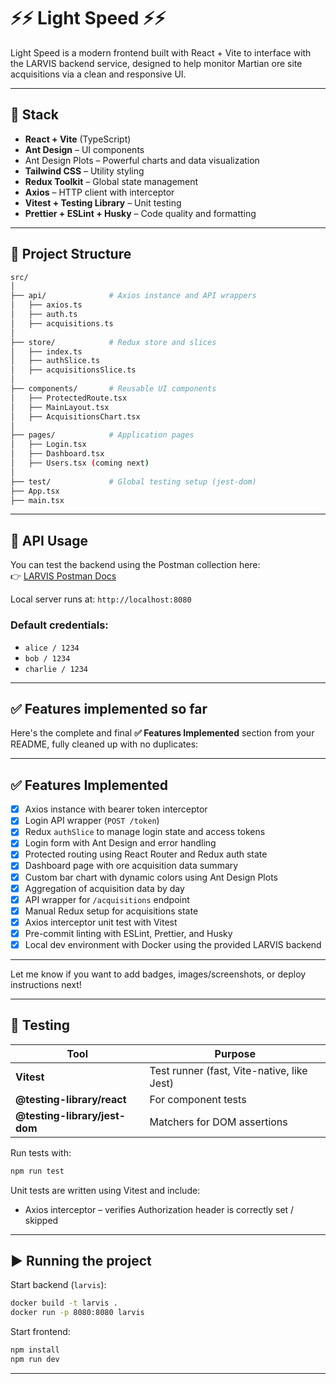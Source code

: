 # ⚡⚡ Light Speed ⚡⚡

Light Speed is a modern frontend built with React + Vite to interface with the LARVIS backend service, designed to help monitor Martian ore site acquisitions via a clean and responsive UI.

---

## 🔧 Stack

- **React + Vite** (TypeScript)
- **Ant Design** – UI components
- Ant Design Plots – Powerful charts and data visualization
- **Tailwind CSS** – Utility styling
- **Redux Toolkit** – Global state management
- **Axios** – HTTP client with interceptor
- **Vitest + Testing Library** – Unit testing
- **Prettier + ESLint + Husky** – Code quality and formatting

---

## 📁 Project Structure

```bash
src/
│
├── api/              # Axios instance and API wrappers
│   ├── axios.ts
│   ├── auth.ts
│   ├── acquisitions.ts
│
├── store/            # Redux store and slices
│   ├── index.ts
│   ├── authSlice.ts
│   ├── acquisitionsSlice.ts
│
├── components/       # Reusable UI components
│   ├── ProtectedRoute.tsx
│   ├── MainLayout.tsx
│   ├── AcquisitionsChart.tsx
│
├── pages/            # Application pages
│   ├── Login.tsx
│   ├── Dashboard.tsx
│   ├── Users.tsx (coming next)
│
├── test/             # Global testing setup (jest-dom)
├── App.tsx
├── main.tsx
```

---

## 🔑 API Usage

You can test the backend using the Postman collection here:  
👉 [LARVIS Postman Docs](https://documenter.getpostman.com/view/40741497/2sB2j3BBor)

Local server runs at: `http://localhost:8080`

### Default credentials:

- `alice / 1234`
- `bob / 1234`
- `charlie / 1234`

---

## ✅ Features implemented so far

Here's the complete and final **✅ Features Implemented** section from your README, fully cleaned up with no duplicates:

---

## ✅ Features Implemented

- [x] Axios instance with bearer token interceptor
- [x] Login API wrapper (`POST /token`)
- [x] Redux `authSlice` to manage login state and access tokens
- [x] Login form with Ant Design and error handling
- [x] Protected routing using React Router and Redux auth state
- [x] Dashboard page with ore acquisition data summary
- [x] Custom bar chart with dynamic colors using Ant Design Plots
- [x] Aggregation of acquisition data by day
- [x] API wrapper for `/acquisitions` endpoint
- [x] Manual Redux setup for acquisitions state
- [x] Axios interceptor unit test with Vitest
- [x] Pre-commit linting with ESLint, Prettier, and Husky
- [x] Local dev environment with Docker using the provided LARVIS backend

---

Let me know if you want to add badges, images/screenshots, or deploy instructions next!

---

## 🧪 Testing

| Tool                          | Purpose                                    |
| ----------------------------- | ------------------------------------------ |
| **Vitest**                    | Test runner (fast, Vite-native, like Jest) |
| **@testing-library/react**    | For component tests                        |
| **@testing-library/jest-dom** | Matchers for DOM assertions                |

Run tests with:

```bash
npm run test
```

Unit tests are written using Vitest and include:

- Axios interceptor – verifies Authorization header is correctly set / skipped

---

## ▶️ Running the project

Start backend (`larvis`):

```bash
docker build -t larvis .
docker run -p 8080:8080 larvis
```

Start frontend:

```bash
npm install
npm run dev
```

---
